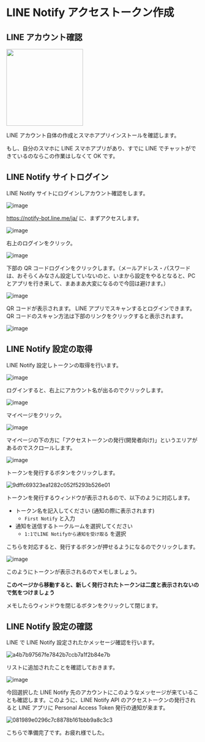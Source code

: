 # LINE Notify アクセストークン作成

## LINE アカウント確認

<img src="https://guide.line.me/ja/install_5.png" width="200" />

LINE アカウント自体の作成とスマホアプリインストールを確認します。

もし、自分のスマホに LINE スマホアプリがあり、すでに LINE でチャットができているのならこの作業はしなくて OK です。

## LINE Notify サイトログイン

LINE Notify サイトにログインしアカウント確認をします。

![image](https://i.gyazo.com/c45ee309aa6793bc12f67c24f3a905ce.png)

https://notify-bot.line.me/ja/ に、まずアクセスします。

![image](https://i.gyazo.com/043d433bfa913e2edaee4bb917e92bb2.png)

右上のログインをクリック。

![image](https://i.gyazo.com/d2a7444465cb56a81eedb3e957403806.png)

下部の QR コードログインをクリックします。（メールアドレス・パスワードは、おそらくみなさん設定していないのと、いまから設定をやるとなると、PCとアプリを行き来して、まあまあ大変になるので今回は避けます。）

![image](https://i.gyazo.com/a6834bc86db3d0f024a0cb5886664883.png)

QR コードが表示されます。 LINE アプリでスキャンするとログインできます。QR コードのスキャン方法は下部のリンクをクリックすると表示されます。

![image](https://i.gyazo.com/e3856b10d3a1b933f284f7f81f3fac64.png)

## LINE Notify 設定の取得

LINE Notify 設定しトークンの取得を行います。

![image](https://i.gyazo.com/bf26cdcf093a783aee4ff510ec9ddb68.png)

ログインすると、右上にアカウント名が出るのでクリックします。

![image](https://i.gyazo.com/7cdb07c7e588bac278a5fb0b2dbc9d83.png)

マイページをクリック。

![image](https://i.gyazo.com/0c48f49af1be4e5e7c789366c0b838cf.png)

マイページの下の方に「アクセストークンの発行(開発者向け)」というエリアがあるのでスクロールします。

![image](https://i.gyazo.com/bbba9909e0437e487718479953b198ff.png)

トークンを発行するボタンをクリックします。

![9dffc69323ea1282c052f5293b526e01](https://i.gyazo.com/9dffc69323ea1282c052f5293b526e01.png)

トークンを発行するウィンドウが表示されるので、以下のように対応します。

- トークン名を記入してください (通知の際に表示されます)
  - `First Notify` と入力
- 通知を送信するトークルームを選択してください
  - `1:1でLINE Notifyから通知を受け取る` を選択

こちらを対応すると、発行するボタンが押せるようになるのでクリックします。

![image](https://i.gyazo.com/abee7f38d2db6897c61cdb42fc29a83c.png)

このようにトークンが表示されるのでメモしましょう。

**このページから移動すると、新しく発行されたトークンは二度と表示されないので気をつけましょう**

メモしたらウィンドウを閉じるボタンをクリックして閉じます。

## LINE Notify 設定の確認

LINE で LINE Notify 設定されたかメッセージ確認を行います。

![a4b7b97567fe7842b7ccb7a1f2b84e7b](https://i.gyazo.com/a4b7b97567fe7842b7ccb7a1f2b84e7b.png)

リストに追加されたことを確認しておきます。

![image](https://i.gyazo.com/07a33eec5562fc6fd67e52aeaa5c2bc9.png)

今回選択した LINE Notify 先のアカウントにこのようなメッセージが来ていることも確認します。このように、LINE Notify API のアクセストークンの発行されると LINE アプリに Personal Access Token 発行の通知が来ます。

![081989e0296c7c8878b161bbb9a8c3c3](https://i.gyazo.com/081989e0296c7c8878b161bbb9a8c3c3.png)

こちらで準備完了です。お疲れ様でした。